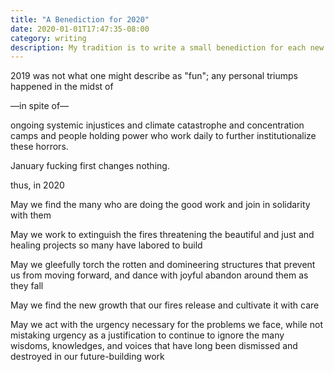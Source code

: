 ```yaml
---
title: "A Benediction for 2020"
date: 2020-01-01T17:47:35-08:00
category: writing
description: My tradition is to write a small benediction for each new year. This is 2020's.
---
```


2019 was not what one might describe as "fun";
any personal triumps happened in the midst of

—in spite of—

ongoing systemic injustices and
climate catastrophe and
concentration camps and
people holding power who
work daily to further institutionalize these horrors.

January fucking first changes nothing.

thus, in 2020

May we find the many who are doing the good work and join in solidarity with them

May we work to extinguish the fires threatening the beautiful and just and healing projects so many have labored to build

May we gleefully torch the rotten and domineering structures that prevent us from moving forward, and dance with joyful abandon around them as they fall

May we find the new growth that our fires release and cultivate it with care

May we act with the urgency necessary for the problems we face, while not mistaking urgency as a justification to continue to ignore the many wisdoms, knowledges, and voices that have long been dismissed and destroyed in our future-building work
